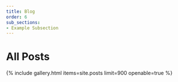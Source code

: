 ```yaml
---
title: Blog
order: 6
sub_sections:
- Example Subsection
---
```


# All Posts

{% include gallery.html items=site.posts limit=900 openable=true %}